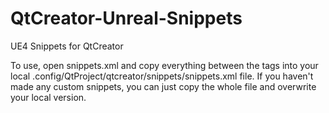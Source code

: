 # QtCreator-Unreal-Snippets
UE4 Snippets for QtCreator

To use, open snippets.xml and copy everything between the <snippets></snippets> tags into your
local .config/QtProject/qtcreator/snippets/snippets.xml file. If you haven't made any custom
snippets, you can just copy the whole file and overwrite your local version.
